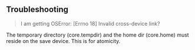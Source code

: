 Troubleshooting
---------------

> I am getting OSError: [Errno 18] Invalid cross-device link?

The temporary directory (core.tempdir) and the home dir (core.home) must
reside on the save device. This is for atomicity.
